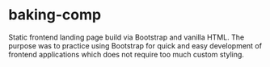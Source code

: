 ﻿# baking-comp
Static frontend landing page build via Bootstrap and vanilla HTML. The purpose was to practice using Bootstrap for quick and easy development of frontend applications which does not require too much custom styling.
